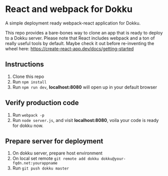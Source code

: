 # React and webpack for Dokku
A simple deployment ready webpack-react application for Dokku.

This repo provides a bare-bones way to clone an app that is ready to deploy to a Dokku server. Please note that React includes webpack and a ton of really useful tools by default. Maybe check it out before re-inventing the wheel here: https://create-react-app.dev/docs/getting-started

## Instructions

1.  Clone this repo
2.  Run `npm install`
3.  Run `npm run dev`, **localhost:8080** will open up in your default browser

## Verify production code
1. Run `webpack -p`
2. Run `node server.js`, and visit **localhost:8080**, voila your code is ready for dokku now.

## Prepare server for deployment
1. On dokku server, prepare host environment
2. On local set remote `git remote add dokku dokku@your-fqdn.net:yourappname`
3. Run `git push dokku master`